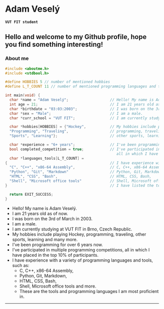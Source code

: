 # Adam Veselý
**` VUT FIT student `**

## Hello and welcome to my Github profile, hope you find something interesting!

### About me
```C
#include <aboutme.h>
#include <stdbool.h>

#define HOBBIES 5 // number of mentioned hobbies
#define L_T_COUNT 11 // number of mentioned programming languages and tools I have experience in

int main(void) {
  char *name = "Adam Veselý";                   // Hello! My name is Adam Veselý.
  int age = 21;                                 // I am 21 years old as of now.
  char *birthdate = "03:03:2003";               // I was born on the 3rd of March in 2003.
  char *sex = "Male";                           // I am a male.
  char *curr_school = "VUT FIT";                // I am currently studying at VUT FIT in Brno, Czech Republic.

  char *hobbies[HOBBIES] = {"Hockey",           // My hobbies include playing Hockey,
  "Programming", "Traveling",                   // programming, traveling,
  "Sports", "Learning"};                        // other sports, learning and many more.

  char *experience = "6+ years";                // I've been programming for over 6 years now.
  bool completed_competition = true;            // I've participated in multiple programming competitions, \
                                                   all in which I have placed in the top 10% of participants.
  char *languages_tools[L_T_COUNT] =
{                                               // I have experience with a variety of programming languages and tools, such as,
  "C", "C++", "x86-64 Assembly",                // C, C++, x86-64 Assembly,
  "Python", "Git", "Markdown"                   // Python, Git, Markdown,
  "HTML", "CSS", "Bash",                        // HTML, CSS, Bash,
  "Shell", "Microsoft office tools"             // Shell, Microsoft office tools and more.
}                                               // I have listed the tools and programming languages I am most proficient in.

  return EXIT_SUCCESS;
}
```
- Hello! My name is Adam Veselý.
- I am 21 years old as of now.
- I was born on the 3rd of March in 2003.
- I am a male.
- I am currently studying at VUT FIT in Brno, Czech Republic.
- My hobbies include playing Hockey, programming, traveling, other sports, learning and many more.
- I've been programming for over 6 years now.
- I've participated in multiple programming competitions, all in which I have placed in the top 10% of participants.
- I have experience with a variety of programming languages and tools, such as:
  - C, C++, x86-64 Assembly,
  - Python, Git, Markdown,
  - HTML, CSS, Bash,
  - Shell, Microsoft office tools and more.
  - These are the tools and programming languages I am most proficient in.

---
